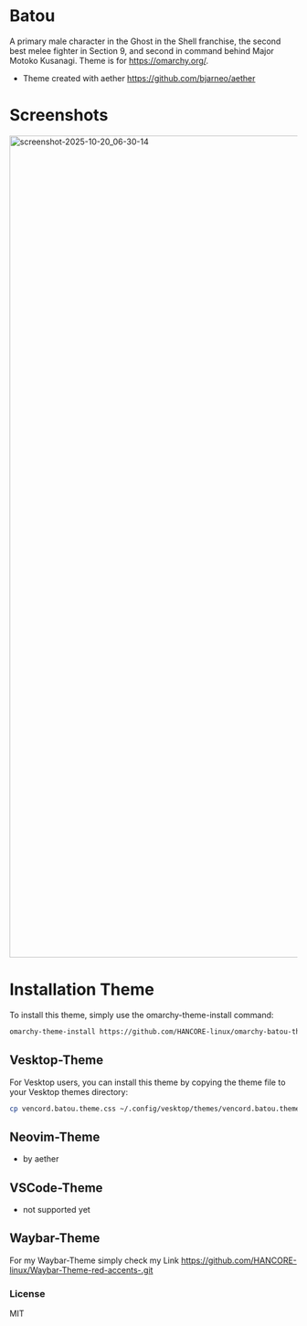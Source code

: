 # Batou
A primary male character in the Ghost in the Shell franchise, the second best melee fighter in Section 9, and second in command behind Major Motoko Kusanagi. Theme is for https://omarchy.org/. 
- Theme created with aether https://github.com/bjarneo/aether <br>

# Screenshots
<img width="2561" height="1440" alt="screenshot-2025-10-20_06-30-14" src="https://github.com/user-attachments/assets/1db2ac7a-f021-4237-888a-5db683ae137f" />




# Installation Theme

To install this theme, simply use the omarchy-theme-install command:

```bash
omarchy-theme-install https://github.com/HANCORE-linux/omarchy-batou-theme.git
```
## Vesktop-Theme
For Vesktop users, you can install this theme by copying the theme file to your Vesktop themes directory:
```bash
cp vencord.batou.theme.css ~/.config/vesktop/themes/vencord.batou.theme.css
```

## Neovim-Theme
- by aether 

## VSCode-Theme
- not supported yet

## Waybar-Theme
For my Waybar-Theme simply check my Link https://github.com/HANCORE-linux/Waybar-Theme-red-accents-.git

### License
MIT
